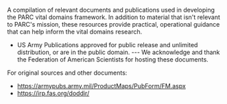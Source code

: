 A compilation of relevant documents and publications used in
developing the PARC vital domains framework. 
In addition to material that isn't relevant to 
PARC's mission, these resources provide practical, operational 
guidance that can help inform the vital domains research.

- US Army Publications approved for public release and unlimited distribution, or
are in the public domain. 
--- We acknowledge and thank the Federation of American Scientists
for hosting these documents.

For original sources and other documents:
- https://armypubs.army.mil/ProductMaps/PubForm/FM.aspx
- https://irp.fas.org/doddir/